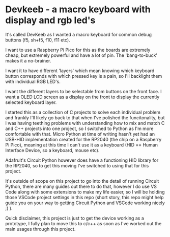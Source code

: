 # Devkeeb - a macro keyboard with display and rgb led's

It's called DevKeeb as I wanted a macro keyboard for common debug buttons (f5, sh+f5, f10, f11 etc).

I want to use a Raspberry Pi Pico for this as the boards are extremely cheap, but extremely powerful and have a lot of pin. The 'bang-to-buck' makes it a no-brainer.

I want it to have different 'layers' which mean knowing which keyboard button corresponds with which pressed key is a pain, so I'll backlight them with individual RGB LED's.

I want the different layers to be selectable from buttons on the front face.
I want a OLED LCD screen as a display on the front to display the currently selected keyboard layer.

I started this as a collection of C projects to solve each individual problem and frankly I'll likely go back to that when I've polished the funcitonality, but I was having teething problems with understanding how to mix and match C and C++ projects into one project, so I switched to Python as I'm more comfortable with that.
Micro Python at time of writing hasn't yet had an USB-HID implementation created for the RP2040 (the chip on a Raspberry Pi Pico), meaning at this time I can't use it as a keyboard (HID == Human Interface Device, so a keyboard, mouse etc).

Adafruit's Circuit Python however does have a functioning HID library for the RP2040, so to get this moving I've switched to using that for this project.

It's outside of scope on this project to go into the detail of running Circuit Python, there are many guides out there to do that, however I do use VS Code along with some extensions to make my life easier, so I will be holding those VSCode project settings in this repo (short story, this repo might help guide you on your way to getting Circuit Python and VSCode working nicely ;) ).

Quick disclaimer, this project is just to get the device working as a prototype, I fully plan to move this to c/c++ as soon as I've worked out the main usages through this project.
